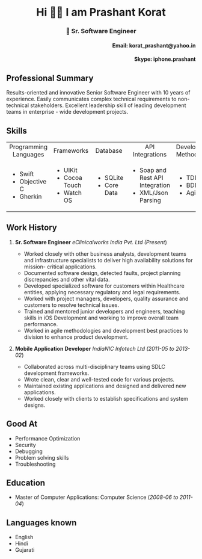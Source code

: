 <!---
koratprashant/koratprashant is a ✨ special ✨ repository because its `README.md` (this file) appears on your GitHub profile.
You can click the Preview link to take a look at your changes.
--->
<h1 align="center">Hi 👋🏻 I am Prashant Korat</h1>
<h3 align="center">📱 Sr. Software Engineer </h3>
<h4 align="right"> Email: korat_prashant@yahoo.in </h4>
<h4 align="right"> Skype: iphone.prashant </h4>

## Professional Summary

Results-oriented and innovative Senior Software Engineer with 10 years of experience. Easily communicates complex technical requirements to non-technical stakeholders. Excellent leadership skill of leading development teams in enterprise - wide development projects.

## Skills

<table>
  <thead>
    <tbody>
      <tr>
        <td align ="center"> Programming Languages </td>
        <td align ="center"> Frameworks </td>
        <td align ="center"> Database </td>
        <td align ="center"> API Integrations </td>
        <td align ="center"> Development Methodology </td>
        <td align ="center"> Version Controls </td>
        <td align ="center"> Tools </td>
        <td align ="center"> Vulnerability Tools </td>
      </tr>
<!--   PL     -->
      <tr>
        <td align ="left">
          <ul>
            <li>Swift</li>
            <li>Objective C </li>
            <li>Gherkin</li>
          </ul> 
        </td>
<!--    Frameworks    -->
       <td align ="left">
          <ul>
            <li>UIKit</li>
            <li>Cocoa Touch</li>
            <li>Watch OS</li>
          </ul> 
        </td>
<!--    Databases    -->
        <td align ="left">
          <ul>
            <li>SQLite</li>
            <li>Core Data</li>
          </ul> 
        </td>
<!--    API Integrations    -->
        <td align ="left">
          <ul>
            <li>Soap and Rest API Integration</li>
            <li>XML/Json Parsing</li>
          </ul> 
        </td>
<!--    Development Methodologies    -->
        <td align ="left">
          <ul>
            <li>TDD</li>
            <li>BDD</li>
            <li>Agile</li>
          </ul> 
        </td>
<!--    Version Controls    -->
        <td align ="left">
          <ul>
            <li>Git</li>
            <li>SVN</li>
          </ul> 
        </td>
<!--    Tools    -->
        <td align ="left">
          <ul>
            <li>Xcode</li>
            <li>SourceTree</li>
            <li>Versions</li>
            <li>Jira</li>
          </ul> 
        </td>
<!--    Vernability scanning Tools    -->
        <td align ="left">
          <ul>
            <li>Sonar</li>
            <li>Infer</li>
          </ul> 
        </td>
      </tr> 
    </tbody>
  </thead>
</table>

## Work History

1. **Sr. Software Engineer** _eClinicalworks India Pvt. Ltd (Present_)
    * Worked closely with other business analysts, development teams and infrastructure specialists to deliver high availability solutions for mission- critical applications.
    * Documented software design, detected faults, project planning discrepancies and other vital data.
    * Developed specialized software for customers within Healthcare entities, applying necessary regulatory and legal requirements.
    * Worked with project managers, developers, quality assurance and customers to resolve technical issues.
    * Trained and mentored junior developers and engineers, teaching skills in iOS Development and working to improve overall team performance. 
    * Worked in agile methodologies and development best practices to division to enhance product development.
  
2. **Mobile Application Developer** _IndiaNIC Infotech Ltd (2011-05 to 2013-02_)
    * Collaborated across multi-disciplinary teams using SDLC development frameworks.
    * Wrote clean, clear and well-tested code for various projects.
    * Maintained existing applications and designed and delivered new applications.
    * Worked closely with clients to establish specifications and system designs.

## Good At
  * Performance Optimization
  * Security 
  * Debugging 
  * Problem solving skills
  * Troubleshooting

## Education
 * Master of Computer Applications: Computer Science (_2008-06 to 2011-04_)

## Languages known
  * English
  * Hindi
  * Gujarati

<!---
koratprashant/koratprashant is a ✨ special ✨ repository because its `README.md` (this file) appears on your GitHub profile.
You can click the Preview link to take a look at your changes.
--->
